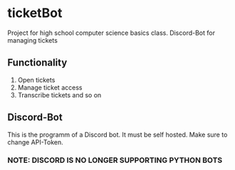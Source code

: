 # ticketBot

Project for high school computer science basics class.
Discord-Bot for managing tickets

## Functionality

1. Open tickets 
2. Manage ticket access
3. Transcribe tickets
and so on

## Discord-Bot

This is the programm of a Discord bot. It must be self hosted. Make sure to change API-Token.

### NOTE: DISCORD IS NO LONGER SUPPORTING PYTHON BOTS
